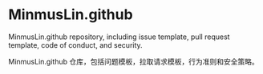# MinmusLin.github

MinmusLin.github repository, including issue template, pull request template, code of conduct, and security.

MinmusLin.github 仓库，包括问题模板，拉取请求模板，行为准则和安全策略。

